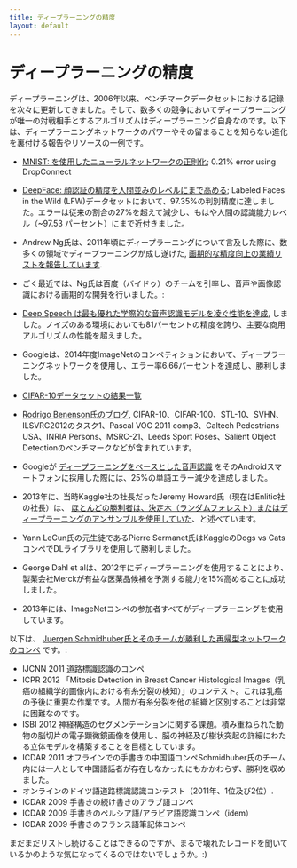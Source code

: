 ```yaml
---
title: ディープラーニングの精度
layout: default
---
```


# ディープラーニングの精度

ディープラーニングは、2006年以来、ベンチマークデータセットにおける記録を次々に更新してきました。そして、数多くの競争においてディープラーニングが唯一の対戦相手とするアルゴリズムはディープラーニング自身なのです。以下は、ディープラーニングネットワークのパワーやその留まることを知らない進化を裏付ける報告やリソースの一例です。

* [MNIST: を使用したニューラルネットワークの正則化](http://cs.nyu.edu/~wanli/dropc/); 0.21% error using DropConnect
* [DeepFace: 顔認証の精度を人間並みのレベルにまで高める](http://www.cs.toronto.edu/~ranzato/publications/taigman_cvpr14.pdf); Labeled Faces in the Wild (LFW)データセットにおいて、97.35%の判別精度に達しました。エラーは従来の割合の27%を超えて減少し、もはや人間の認識能力レベル（~97.53 パーセント）にまで近付きました。

* Andrew Ng氏は、2011年頃にディープラーニングについて言及した際に、数多くの領域でディープラーニングが成し遂げた, [画期的な精度向上の業績リストを報告しています](https://www.youtube.com/watch?v=ZmNOAtZIgIk).
* ごく最近では、Ng氏は百度（バイドゥ）のチームを引率し、音声や画像認識における画期的な開発を行いました。:
* [Deep Speech は最も優れた学際的な音声認識モデルを凌ぐ性能を達成](https://gigaom.com/2014/12/18/baidu-claims-deep-learning-breakthrough-with-deep-speech/), しました。ノイズのある環境においても81パーセントの精度を誇り、主要な商用アルゴリズムの性能を超えました。  
* Googleは、2014年度ImageNetのコンペティションにおいて、ディープラーニングネットワークを使用し、エラー率6.66パーセントを達成し、勝利しました。
* [CIFAR-10データセットの結果一覧](http://zybler.blogspot.de/2011/02/table-of-results-for-cifar-10-dataset.html)
* [Rodrigo Benenson氏のブログ](https://rodrigob.github.io/are_we_there_yet/build/#datasets), CIFAR-10、CIFAR-100、STL-10、SVHN、ILSVRC2012のタスク1、Pascal VOC 2011 comp3、Caltech Pedestrians USA、INRIA Persons、MSRC-21、Leeds Sport Poses、Salient Object Detectionのベンチマークなどが含まれています。
* Googleが [ディープラーニングをベースとした音声認識](http://www.nature.com/news/computer-science-the-learning-machines-1.14481) をそのAndroidスマートフォンに採用した際には、25%の単語エラー減少を達成しました。
* 2013年に、当時Kaggle社の社長だったJeremy Howard氏（現在はEnlitic社の社長）は、 [ほとんどの勝利者は、決定木（ランダムフォレスト）またはディープラーニングのアンサンブルを使用していた](http://www.kdnuggets.com/2013/08/top-tweets-aug12-13.html)、と述べています。
* Yann LeCun氏の元生徒であるPierre Sermanet氏はKaggleのDogs vs CatsコンペでDLライブラリを使用して勝利しました。
* George Dahl et alは、2012年にディープラーニングを使用することにより、製薬会社Merckが有益な医薬品候補を予測する能力を15%高めることに成功しました。
* 2013年には、ImageNetコンペの参加者すべてがディープラーニングを使用しています。

以下は、 [Juergen Schmidhuber氏とそのチームが勝利した再帰型ネットワークのコンペ](http://www.kurzweilai.net/how-bio-inspired-deep-learning-keeps-winning-competitions) です。:

* IJCNN 2011 道路標識認識のコンペ
* ICPR 2012 「Mitosis Detection in Breast Cancer Histological Images（乳癌の組織学的画像内における有糸分裂の検知）」のコンテスト。これは乳癌の予後に重要な作業です。人間が有糸分裂を他の組織と区別することは非常に困難なのです。
* ISBI 2012 神経構造のセグメンテーションに関する課題。積み重ねられた動物の脳切片の電子顕微鏡画像を使用し、脳の神経及び樹状突起の詳細にわたる立体モデルを構築することを目標としています。
* ICDAR 2011 オフラインでの手書きの中国語コンペSchmidhuber氏のチーム内には一人として中国語話者が存在しなかったにもかかわらず、勝利を収めました。
* オンラインのドイツ語道路標識認識コンテスト（2011年、1位及び2位）.
* ICDAR 2009 手書きの続け書きのアラブ語コンペ
* ICDAR 2009 手書きのペルシア語/アラビア語認識コンペ（idem）
* ICDAR 2009 手書きのフランス語筆記体コンペ

まだまだリストし続けることはできるのですが、まるで壊れたレコードを聞いているかのような気になってくるのではないでしょうか。:)

